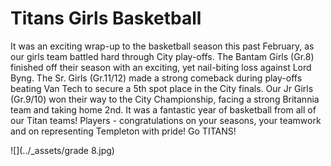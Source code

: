 # Titans Girls Basketball
It was an exciting wrap-up to the basketball season this past February, as our girls team battled hard through City play-offs.  The Bantam Girls (Gr.8) finished off their season with an exciting, yet nail-biting loss against Lord Byng.  The Sr. Girls (Gr.11/12) made a strong comeback during play-offs beating Van Tech to secure a 5th spot place in the City finals.  Our Jr Girls (Gr.9/10) won their way to the City Championship, facing a strong Britannia team and taking home 2nd.  It was a fantastic year of basketball from all of our Titan teams!  Players - congratulations on your seasons, your teamwork and on representing Templeton with pride! Go TITANS!

![](../_assets/grade 8.jpg)

